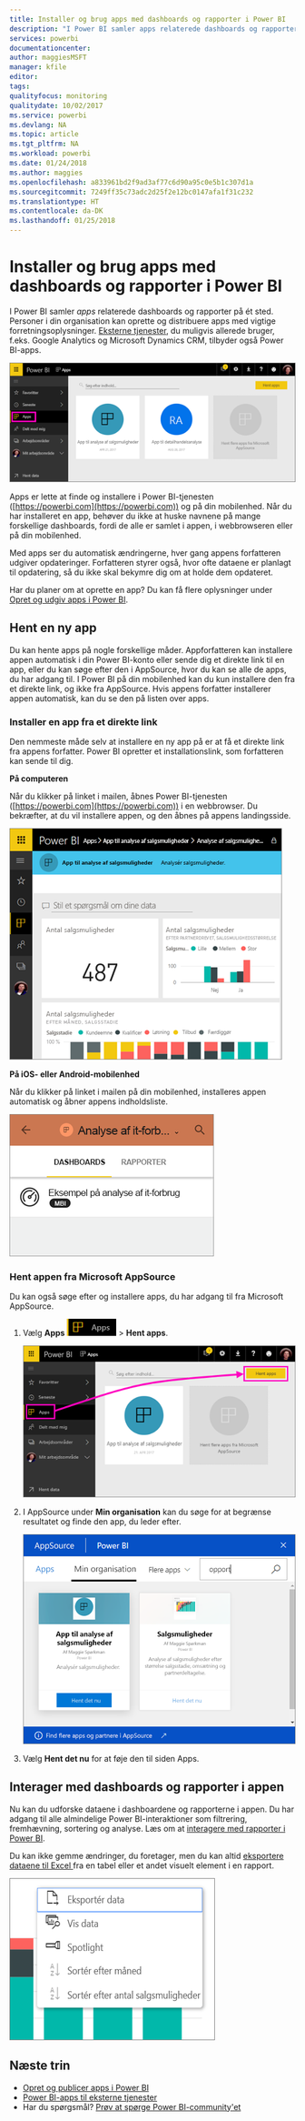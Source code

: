 ```yaml
---
title: Installer og brug apps med dashboards og rapporter i Power BI
description: "I Power BI samler apps relaterede dashboards og rapporter på ét sted."
services: powerbi
documentationcenter: 
author: maggiesMSFT
manager: kfile
editor: 
tags: 
qualityfocus: monitoring
qualitydate: 10/02/2017
ms.service: powerbi
ms.devlang: NA
ms.topic: article
ms.tgt_pltfrm: NA
ms.workload: powerbi
ms.date: 01/24/2018
ms.author: maggies
ms.openlocfilehash: a833961bd2f9ad3af77c6d90a95c0e5b1c307d1a
ms.sourcegitcommit: 7249ff35c73adc2d25f2e12bc0147afa1f31c232
ms.translationtype: HT
ms.contentlocale: da-DK
ms.lasthandoff: 01/25/2018
---
```

# <a name="install-and-use-apps-with-dashboards-and-reports-in-power-bi"></a>Installer og brug apps med dashboards og rapporter i Power BI
I Power BI samler *apps* relaterede dashboards og rapporter på ét sted. Personer i din organisation kan oprette og distribuere apps med vigtige forretningsoplysninger. [Eksterne tjenester](service-connect-to-services.md), du muligvis allerede bruger, f.eks. Google Analytics og Microsoft Dynamics CRM, tilbyder også Power BI-apps. 

![Apps i Power BI](media/service-install-use-apps/power-bi-apps-left-nav.png)

Apps er lette at finde og installere i Power BI-tjenesten ([https://powerbi.com](https://powerbi.com)) og på din mobilenhed. Når du har installeret en app, behøver du ikke at huske navnene på mange forskellige dashboards, fordi de alle er samlet i appen, i webbrowseren eller på din mobilenhed.

Med apps ser du automatisk ændringerne, hver gang appens forfatteren udgiver opdateringer. Forfatteren styrer også, hvor ofte dataene er planlagt til opdatering, så du ikke skal bekymre dig om at holde dem opdateret. 

Har du planer om at oprette en app? Du kan få flere oplysninger under [Opret og udgiv apps i Power BI](service-create-distribute-apps.md).

## <a name="get-a-new-app"></a>Hent en ny app
Du kan hente apps på nogle forskellige måder. Appforfatteren kan installere appen automatisk i din Power BI-konto eller sende dig et direkte link til en app, eller du kan søge efter den i AppSource, hvor du kan se alle de apps, du har adgang til. I Power BI på din mobilenhed kan du kun installere den fra et direkte link, og ikke fra AppSource. Hvis appens forfatter installerer appen automatisk, kan du se den på listen over apps.

### <a name="install-an-app-from-a-direct-link"></a>Installer en app fra et direkte link
Den nemmeste måde selv at installere en ny app på er at få et direkte link fra appens forfatter. Power BI opretter et installationslink, som forfatteren kan sende til dig.

**På computeren** 

Når du klikker på linket i mailen, åbnes Power BI-tjenesten ([https://powerbi.com](https://powerbi.com)) i en webbrowser. Du bekræfter, at du vil installere appen, og den åbnes på appens landingsside.

![Applandingsside i Power BI-tjenesten](media/service-install-use-apps/power-bi-app-landing-page-opportunity-480.png)

**På iOS- eller Android-mobilenhed** 

Når du klikker på linket i mailen på din mobilenhed, installeres appen automatisk og åbner appens indholdsliste. 

![Apps indholdsliste på mobilenhed](media/service-install-use-apps/power-bi-app-index-it-spend-360.png)

### <a name="get-the-app-from-microsoft-appsource"></a>Hent appen fra Microsoft AppSource
Du kan også søge efter og installere apps, du har adgang til fra Microsoft AppSource. 

1. Vælg **Apps** ![Apps i navigationsruden til venstre](media/service-install-use-apps/power-bi-apps-bar.png) > **Hent apps**. 
   
     ![Ikonet Hent apps](media/service-install-use-apps/power-bi-service-apps-get-apps-oppty.png)
2. I AppSource under **Min organisation** kan du søge for at begrænse resultatet og finde den app, du leder efter.
   
     ![I AppSource under Min organisation](media/service-install-use-apps/power-bi-appsource-my-org.png)
3. Vælg **Hent det nu** for at føje den til siden Apps. 

## <a name="interact-with-the-dashboards-and-reports-in-the-app"></a>Interager med dashboards og rapporter i appen
Nu kan du udforske dataene i dashboardene og rapporterne i appen. Du har adgang til alle almindelige Power BI-interaktioner som filtrering, fremhævning, sortering og analyse. Læs om at [interagere med rapporter i Power BI](service-reading-view-and-editing-view.md). 

Du kan ikke gemme ændringer, du foretager, men du kan altid [eksportere dataene til Excel ](power-bi-visualization-export-data.md) fra en tabel eller et andet visuelt element i en rapport.

![Eksportér data fra et visuelt Power BI-element](media/service-install-use-apps/power-bi-service-export-data-visual.png)

## <a name="next-steps"></a>Næste trin
* [Opret og publicer apps i Power BI](service-create-distribute-apps.md)
* [Power BI-apps til eksterne tjenester](service-connect-to-services.md)
* Har du spørgsmål? [Prøv at spørge Power BI-community'et](http://community.powerbi.com/)

